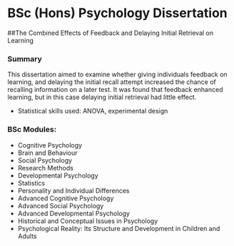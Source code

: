 # BSc (Hons) Psychology Dissertation

##The Combined Effects of Feedback and Delaying Initial Retrieval on Learning

### Summary

This dissertation aimed to examine whether giving individuals feedback on learning, and delaying the initial recall attempt increased the chance of recalling information on a later test.  It was found that feedback enhanced learning, but in this case delaying initial retrieval had little effect.  

* Statistical skills used: ANOVA, experimental design


### BSc Modules:
* Cognitive Psychology
* Brain and Behaviour
* Social Psychology
* Research Methods
* Developmental Psychology
* Statistics
* Personality and Individual Differences
* Advanced Cognitive Psychology
* Advanced Social Psychology
* Advanced Developmental Psychology
* Historical and Conceptual Issues in Psychology
* Psychological Reality: Its Structure and Development in Children and Adults